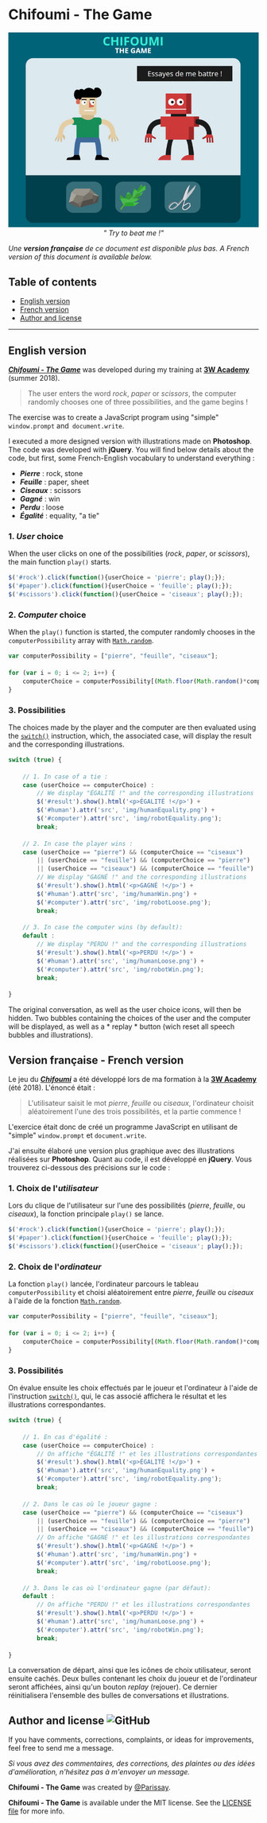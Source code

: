 ﻿# Chifoumi - The Game 

<p align="center">
  <img src="https://raw.githubusercontent.com/Parissay/3WA/master/Chifoumi/assets/github-view.jpg" alt="Chifoumi - The Game">
  <br>
  <i>" Try to beat me !" </i>
</p>

*Une **version française** de ce document est disponible plus bas. A French version of this document is available below.*

## Table of contents

* [English version](#english-version)
* [French version](#version-française---french-version)
* [Author and license](#author-and-license)

<hr>

## English version

***[Chifoumi - The Game](http://parissay.com/projects/chifoumi/index.html)*** was developed during my training at **[3W Academy](https://3wa.fr/)** (summer 2018).

> The user enters the word *rock*, *paper* or *scissors*, the computer
> randomly chooses one of three possibilities, and the game begins !

The exercise was to create a JavaScript program using "simple" `window.prompt` and` document.write`.

I executed a more designed version with illustrations made on **Photoshop**. The code was developed with **jQuery**. You will find below details about the code, but first, some French-English vocabulary to understand everything :

- ***Pierre*** : rock, stone
- ***Feuille*** : paper, sheet
- ***Ciseaux*** : scissors
- ***Gagné*** : win
- ***Perdu*** : loose
- ***Égalité*** : equality, "a tie"

### 1. *User* choice

When the user clicks on one of the possibilities (*rock*, *paper*, or *scissors*), the main function `play()` starts.

```JAVASCRIPT
$('#rock').click(function(){userChoice = 'pierre'; play();});
$('#paper').click(function(){userChoice = 'feuille'; play();});
$('#scissors').click(function(){userChoice = 'ciseaux'; play();});
```

### 2. *Computer* choice

When the `play()` function is started, the computer randomly chooses in the `computerPossibility` array with [`Math.random`](https://developer.mozilla.org/en-US/docs/Web/JavaScript/Reference/Global_Objects/Math/random).

```JAVASCRIPT
var computerPossibility = ["pierre", "feuille", "ciseaux"];

for (var i = 0; i <= 2; i++) {
	computerChoice = computerPossibility[(Math.floor(Math.random()*computerPossibility.length))];
}
```

### 3. Possibilities

The choices made by the player and the computer are then evaluated using the [`switch()`](https://developer.mozilla.org/en-US/docs/Web/JavaScript/Reference/Statements/switch) instruction, which, the associated case, will display the result and the corresponding illustrations.

```JAVASCRIPT
switch (true) {

	// 1. In case of a tie :
	case (userChoice == computerChoice) :
		// We display "ÉGALITÉ !" and the corresponding illustrations
		$('#result').show().html('<p>ÉGALITÉ !</p>') +
		$('#human').attr('src', 'img/humanEquality.png') +
		$('#computer').attr('src', 'img/robotEquality.png');
		break;
		
	// 2. In case the player wins :
	case (userChoice == "pierre") && (computerChoice == "ciseaux")
		|| (userChoice == "feuille") && (computerChoice == "pierre")
		|| (userChoice == "ciseaux") && (computerChoice == "feuille") :
		// We display "GAGNÉ !" and the corresponding illustrations
		$('#result').show().html('<p>GAGNÉ !</p>') +
		$('#human').attr('src', 'img/humanWin.png') +
		$('#computer').attr('src', 'img/robotLoose.png');
		break;
		
	// 3. In case the computer wins (by default):
	default :
		// We display "PERDU !" and the corresponding illustrations
		$('#result').show().html('<p>PERDU !</p>') +
		$('#human').attr('src', 'img/humanLoose.png') +
		$('#computer').attr('src', 'img/robotWin.png');
		break;
				
}
```

The original conversation, as well as the user choice icons, will then be hidden. Two bubbles containing the choices of the user and the computer will be displayed, as well as a * replay * button (wich reset all speech bubbles and illustrations).

## Version française - French version

Le jeu du ***[Chifoumi](http://parissay.com/projects/chifoumi/index.html)*** a été développé lors de ma formation à la **[3W Academy](https://3wa.fr/)** (été 2018). L'énoncé était :

> L'utilisateur saisit le mot *pierre*, *feuille* ou *ciseaux*, l'ordinateur choisit 
> aléatoirement l'une des trois possibilités, et la partie commence !

L'exercice était donc de créé un programme JavaScript en utilisant de "simple" `window.prompt` et `document.write`.

J'ai ensuite élaboré une version plus graphique avec des illustrations réalisées sur **Photoshop**. Quant au code, il est développé en **jQuery**. Vous trouverez ci-dessous des précisions sur le code :

### 1. Choix de l'*utilisateur*

Lors du clique de l'utilisateur sur l'une des possibilités (*pierre*, *feuille*, ou *ciseaux*), la fonction principale `play()` se lance.

```JAVASCRIPT
$('#rock').click(function(){userChoice = 'pierre'; play();});
$('#paper').click(function(){userChoice = 'feuille'; play();});
$('#scissors').click(function(){userChoice = 'ciseaux'; play();});
```

### 2. Choix de l'*ordinateur*

La fonction  `play()` lancée, l'ordinateur parcours le tableau `computerPossibility` et choisi aléatoirement entre *pierre*, *feuille* ou *ciseaux* à l'aide de la fonction [`Math.random`](https://developer.mozilla.org/fr/docs/Web/JavaScript/Reference/Objets_globaux/Math/random).

```JAVASCRIPT
var computerPossibility = ["pierre", "feuille", "ciseaux"];

for (var i = 0; i <= 2; i++) {
	computerChoice = computerPossibility[(Math.floor(Math.random()*computerPossibility.length))];
}
```

### 3. Possibilités

On évalue ensuite les choix effectués par le joueur et l'ordinateur à l'aide de l'instruction [`switch()`](https://developer.mozilla.org/fr/docs/Web/JavaScript/Reference/Instructions/switch), qui, le cas associé affichera le résultat et les illustrations correspondantes.

```JAVASCRIPT
switch (true) {

	// 1. En cas d'égalité :
	case (userChoice == computerChoice) :
		// On affiche "ÉGALITÉ !" et les illustrations correspondantes
		$('#result').show().html('<p>ÉGALITÉ !</p>') +
		$('#human').attr('src', 'img/humanEquality.png') +
		$('#computer').attr('src', 'img/robotEquality.png');
		break;
		
	// 2. Dans le cas où le joueur gagne :
	case (userChoice == "pierre") && (computerChoice == "ciseaux")
		|| (userChoice == "feuille") && (computerChoice == "pierre")
		|| (userChoice == "ciseaux") && (computerChoice == "feuille") :
		// On affiche "GAGNÉ !" et les illustrations correspondantes
		$('#result').show().html('<p>GAGNÉ !</p>') +
		$('#human').attr('src', 'img/humanWin.png') +
		$('#computer').attr('src', 'img/robotLoose.png');
		break;
		
	// 3. Dans le cas où l'ordinateur gagne (par défaut):
	default :
		// On affiche "PERDU !" et les illustrations correspondantes
		$('#result').show().html('<p>PERDU !</p>') +
		$('#human').attr('src', 'img/humanLoose.png') +
		$('#computer').attr('src', 'img/robotWin.png');
		break;
		
}
```

La conversation de départ, ainsi que les icônes de choix utilisateur, seront ensuite cachés. Deux bulles contenant les choix du joueur et de l'ordinateur seront affichées, ainsi qu'un bouton *replay* (rejouer). Ce dernier réinitialisera l'ensemble des bulles de conversations et illustrations.

## Author and license ![GitHub](https://img.shields.io/github/license/mashape/apistatus.svg)

If you have comments, corrections, complaints, or ideas for improvements, feel free to send me a message.

*Si vous avez des commentaires, des corrections, des plaintes ou des idées d'amélioration, n'hésitez pas à m'envoyer un message.*

**Chifoumi - The Game** was created by [@Parissay](https://github.com/Parissay). 

**Chifoumi - The Game** is available under the MIT license. See the [LICENSE file](https://github.com/Parissay/3WA/blob/master/Chifoumi/LICENSE.md) for more info.
